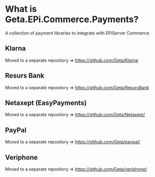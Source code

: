 # What is Geta.EPi.Commerce.Payments?

A collection of payment libraries to integrate with EPiServer Commerce.

## Klarna
Moved to a separate repository => https://github.com/Geta/Klarna

## Resurs Bank
Moved to a separate repository => https://github.com/Geta/ResursBank

## Netaxept (EasyPayments)
Moved to a separate repository => https://github.com/Geta/Netaxept/

## PayPal
Moved to a separate repository => https://github.com/Geta/paypal/

## Veriphone
Moved to a separate repository => https://github.com/Geta/veriphone/
